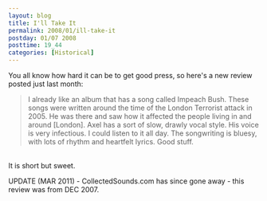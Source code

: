 ```yaml
---
layout: blog
title: I'll Take It
permalink: 2008/01/ill-take-it
postday: 01/07 2008
posttime: 19_44
categories: [Historical]
---
```


<p>You all know how hard it can be to get good press, so here's a new review posted just last month:<br />

<blockquote>
I already like an album that has a song called Impeach Bush.
These songs were written around the time of the London Terrorist attack in 2005. He was there and saw how it affected the people living in and around [London].
Axel has a sort of slow, drawly vocal style. His voice is very infectious. I could listen to it all day. The songwriting is bluesy, with lots of rhythm and heartfelt lyrics. Good stuff.
</blockquote>

<br />
It is short but sweet.</p>

UPDATE (MAR 2011) - CollectedSounds.com has since gone away - this review was from DEC 2007.
